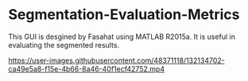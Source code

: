 # Segmentation-Evaluation-Metrics
This GUI is desgined by Fasahat using MATLAB R2015a. It is useful in evaluating the segmented results.

https://user-images.githubusercontent.com/48371118/132134702-ca49e5a8-f15e-4b66-8a46-40f1ecf42752.mp4


